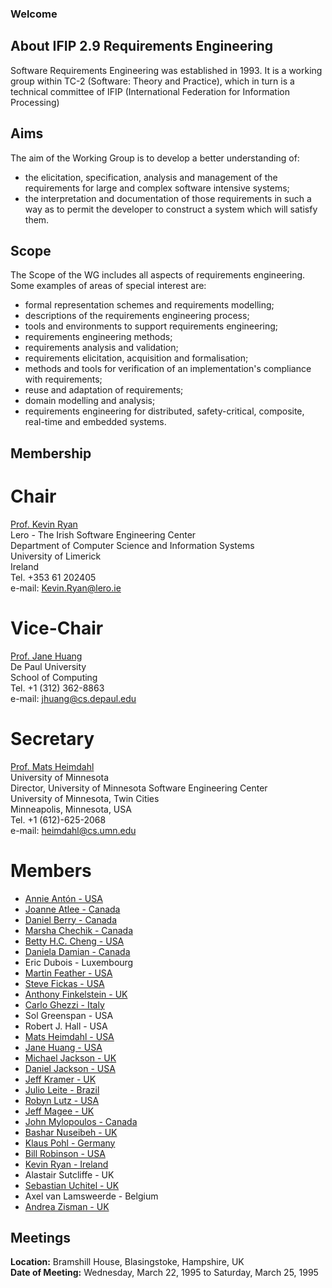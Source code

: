 ### Welcome

## About IFIP 2.9 Requirements Engineering
Software Requirements Engineering was established in 1993. It is a working group within TC-2 (Software: Theory and Practice), which in turn is a technical committee of IFIP (International Federation for Information Processing)

## Aims
The aim of the Working Group is to develop a better understanding of:
* the elicitation, specification, analysis and management of the requirements for large and complex software intensive systems;
* the interpretation and documentation of those requirements in such a way as to permit the developer to construct a system which will satisfy them.

## Scope
The Scope of the WG includes all aspects of requirements engineering. Some examples of areas of special interest are:
* formal representation schemes and requirements modelling;
* descriptions of the requirements engineering process;
* tools and environments to support requirements engineering;
* requirements engineering methods;
* requirements analysis and validation;
* requirements elicitation, acquisition and formalisation;
* methods and tools for verification of an implementation's compliance with requirements;
* reuse and adaptation of requirements;
* domain modelling and analysis;
* requirements engineering for distributed, safety-critical, composite, real-time and embedded systems.

## Membership
# Chair
[Prof. Kevin Ryan](http://www.staff.ul.ie/kevinryan/)  
Lero - The Irish Software Engineering Center  
Department of Computer Science and Information Systems  
University of Limerick  
Ireland  
Tel. +353 61 202405  
e-mail: <Kevin.Ryan@lero.ie>  

# Vice-Chair
[Prof. Jane Huang](http://www.cdm.depaul.edu/about/Pages/People/FacultyInfo.aspx?fid=342)  
De Paul University  
School of Computing  
Tel. +1 (312) 362-8863  
e-mail: <jhuang@cs.depaul.edu>  

# Secretary
[Prof. Mats Heimdahl](http://www-users.cs.umn.edu/~heimdahl/)  
University of Minnesota  
Director, University of Minnesota Software Engineering Center  
University of Minnesota, Twin Cities  
Minneapolis, Minnesota, USA  
Tel. +1 (612)-625-2068  
e-mail: <heimdahl@cs.umn.edu>  

# Members
* [Annie Antón - USA](http://www.csc.ncsu.edu/faculty/anton)
* [Joanne Atlee - Canada](https://cs.uwaterloo.ca/~jmatlee/)
* [Daniel Berry - Canada](http://se.uwaterloo.ca/~dberry)
* [Marsha Chechik - Canada](http://www.cs.toronto.edu/~chechik)
* [Betty H.C. Cheng - USA](http://www.cse.msu.edu/~chengb/)
* [Daniela Damian - Canada](http://webhome.cs.uvic.ca/~danielad)
* Eric Dubois - Luxembourg
* [Martin Feather - USA](http://eis.jpl.nasa.gov/~mfeather)
* [Steve Fickas - USA](http://www.cs.uoregon.edu/~fickas)
* [Anthony Finkelstein - UK](http://www.cs.ucl.ac.uk/staff/A.Finkelstein)
* [Carlo Ghezzi - Italy](http://deepse.dei.polimi.it/personals/Ghezzi/personalpage.html)
* Sol Greenspan - USA
* Robert J. Hall - USA
* [Mats Heimdahl - USA](http://www-users.cs.umn.edu/~heimdahl)
* [Jane Huang - USA](http://facweb.cti.depaul.edu/jhuang/)
* [Michael Jackson - UK](http://mcs.open.ac.uk/mj665)
* [Daniel Jackson - USA](http://people.csail.mit.edu/dnj)
* [Jeff Kramer - UK](http://www.doc.ic.ac.uk/~jk)
* [Julio Leite - Brazil](http://www-di.inf.puc-rio.br/~julio)
* [Robyn Lutz - USA](http://www.cs.iastate.edu/~rlutz)
* [Jeff Magee - UK](http://www.doc.ic.ac.uk/~jnm)
* [John Mylopoulos - Canada](http://www.cs.toronto.edu/~jm/)
* [Bashar Nuseibeh - UK](http://mcs.open.ac.uk/ban25/)
* [Klaus Pohl - Germany](http://www.sse.uni-essen.de/wms/en/?go=349)
* [Bill Robinson - USA](http://www.cis.gsu.edu/~wrobinso)
* [Kevin Ryan - Ireland](http://www.staff.ul.ie/kevinryan)
* Alastair Sutcliffe - UK
* [Sebastian Uchitel - UK](http://www.doc.ic.ac.uk/~su2/)
* Axel van Lamsweerde - Belgium
* [Andrea Zisman - UK](http://www.soi.city.ac.uk/~zisman/)

## Meetings
**Location:** Bramshill House, Blasingstoke, Hampshire, UK  
**Date of Meeting:** Wednesday, March 22, 1995 to Saturday, March 25, 1995